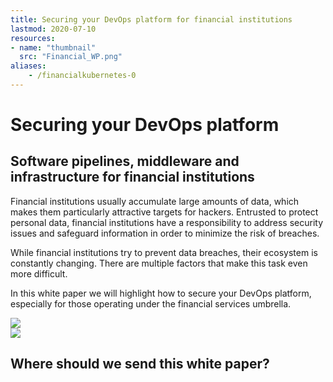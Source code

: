 ```yaml
---
title: Securing your DevOps platform for financial institutions
lastmod: 2020-07-10
resources:
- name: "thumbnail"
  src: "Financial_WP.png"
aliases:
    - /financialkubernetes-0
---
```



<div class="landing-page">
    <!-- hero -->
    <div class="hero jumbotron reading-landing jumbotron-fluid">
        <div class="container-fluid">
            <div class="row">
                <div class="col-xl-6 offset-xl-2 col-lg-10 offset-lg-1 col-md-12">
                    <h1 class="display-4">Securing your DevOps platform</h1>
                </div>
            </div>
        </div>
    </div>
    <div class="main-content">
        <div class="row">
            <div class="col-xl-4 offset-xl-2 without-bottom-line">
                <div class="workshop-prerequisites">
                    <h2>Software pipelines, middleware and infrastructure for <b>financial institutions</b></h2>                    <p>Financial institutions usually accumulate large amounts of data, which makes them particularly attractive targets for hackers. Entrusted to protect personal data, financial
                    institutions have a responsibility to address security issues and safeguard information in order to minimize the risk of breaches. </p>
                    <p>While financial institutions try to prevent data breaches, their ecosystem is constantly changing. There are multiple factors that make this task even more difficult.</p>
                    <p>In this white paper we will highlight how to secure your DevOps platform, especially for those operating under the financial services umbrella.</p>
                </div>
            </div>
                <div class="col-xl-4 offset-xl-0 white-paper-image">
                <img src="/images/white-papers/devops-platform-financial.png">
            </div>
        </div>
            </div>
        </div>
    </div>
    <!-- contact us -->
    <div class="contact-us-card">
        <div class="row">
            <div class="col-xl-8 offset-xl-2 col-lg-10 offset-lg-1 col-md-12 col-sm-12 col-xs-12">
                <img src="/images/single-line-arrows.png">
            </div>
            <div
                class="col-xl-3 offset-xl-3 col-lg-3 offset-lg-1 col-md-10 offset-md-1 col-sm-10 offset-sm-1 col-xs-12">
                <h2>Where should we send this white paper?</h2>
            </div>
            <div
                class="col-xl-5 offset-xl-0 col-lg-6 offset-lg-1 col-md-8 offset-md-2 col-sm-10 offset-sm-1 col-xs-12 general-contact-form">
                <!--[if lte IE 8]>
<script charset="utf-8" type="text/javascript" src="//js.hsforms.net/forms/v2-legacy.js"></script>
<![endif]-->
<script charset="utf-8" type="text/javascript" src="//js.hsforms.net/forms/v2.js"></script>
<script>
  hbspt.forms.create({
	portalId: "732832",
	formId: "0b94d10e-60bc-4ab9-909a-1767ed583a9b"
});
</script>
            </div>
        </div>
    </div>
</div>